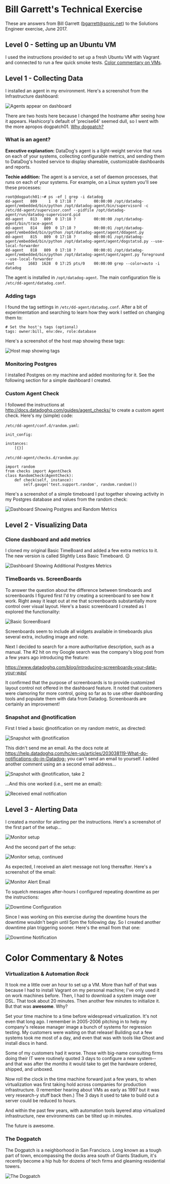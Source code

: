 # Bill Garrett's Technical Exercise

These are answers from Bill Garrett (bgarrett@sonic.net) to the Solutions Engineer exercise, June 2017.

## Level 0 - Setting up an Ubuntu VM
I used the instructions provided to set up a fresh Ubuntu VM with Vagrant and connected to run a few quick smoke tests.
[Color commentary on VMs](#virtualization--automation-rock).

## Level 1 - Collecting Data

I installed an agent in my environment. Here's a screenshot from the Infrastructure dashboard:

![Agents appear on dashboard](./screenshots/01-InstalledAgent.png)

There are two hosts here because I changed the hostname after seeing how it appears. Hashicorp's default of 'precise64' seemed dull, so I went with the more apropos dogpatch01. [Why dogpatch?](#the-dogpatch)

### What is an agent?

**Executive explanation:** DataDog's agent is a light-weight service
that runs on each of your systems, collecting configurable metrics,
and sending them to DataDog's hosted service to display shareable,
customizable dashboards and reports.

**Techie addition:** The agent is a service, a set of daemon processes, that runs on each of your systems. For example, on a Linux system you'll see these processes:
```
root@dogpatch01:~# ps -ef | grep -i datadog
dd-agent   809     1  0 17:18 ?        00:00:00 /opt/datadog-agent/embedded/bin/python /opt/datadog-agent/bin/supervisord -c /etc/dd-agent/supervisor.conf --pidfile /opt/datadog-agent/run/datadog-supervisord.pid
dd-agent   813   809  0 17:18 ?        00:00:00 /opt/datadog-agent/bin/trace-agent
dd-agent   814   809  0 17:18 ?        00:00:01 /opt/datadog-agent/embedded/bin/python /opt/datadog-agent/agent/ddagent.py
dd-agent   815   809  0 17:18 ?        00:00:01 /opt/datadog-agent/embedded/bin/python /opt/datadog-agent/agent/dogstatsd.py --use-local-forwarder
dd-agent   818   809  0 17:18 ?        00:00:01 /opt/datadog-agent/embedded/bin/python /opt/datadog-agent/agent/agent.py foreground --use-local-forwarder
root      1683  1628  0 17:25 pts/0    00:00:00 grep --color=auto -i datadog
```
The agent is installed in `/opt/datadog-agent`.
The main configuration file is `/etc/dd-agent/datadog.conf`.

### Adding tags

I found the tag settings in `/etc/dd-agent/datadog.conf`. After a bit of experimentation and searching to learn how they work I settled on changing them to:
```
# Set the host's tags (optional)                                                                
tags: owner:bill, env:dev, role:database
```

Here's a screenshot of the host map showing these tags:

![Host map showing tags](./screenshots/03-HostMapShowingTags.png)

### Monitoring Postgres

I installed Postgres on my machine and added monitoring for it. See the following section for a simple dashboard I created.

### Custom Agent Check

I followed the instructions at http://docs.datadoghq.com/guides/agent_checks/ to create a custom agent check. Here's my (simple) code:

`/etc/dd-agent/conf.d/random.yaml`:
```
init_config:

instances:
    [{}]
```

`/etc/dd-agent/checks.d/random.py`:
```
import random
from checks import AgentCheck
class RandomCheck(AgentCheck):
    def check(self, instance):
        self.gauge('test.support.random', random.random())
```

Here's a screenshot of a simple timeboard I put together showing activity in my Postgres database and values from the random check:

![Dashboard Showing Postgres and Random Metrics](./screenshots/05-TimeboardShowingPostgresAndRandom.png)

## Level 2 - Visualizing Data

### Clone dashboard and add metrics

I cloned my original Basic TimeBoard and added a few extra metrics to it. The new version is called Slightly Less Basic Timeboard. :wink:

![Dashboard Showing Additional Postgres Metrics](./screenshots/06-TimeboardMoreMetrics.png)

### TimeBoards vs. ScreenBoards

To answer the question about the difference between timeboards and screenboards I figured first I'd try creating a screenboard
to see how it work. Right away it leapt out at me that screenboards substantially more control over visual layout. Here's a basic
screenboard I created as I explored the functionality:

![Basic ScreenBoard](./screenshots/07-BasicScreenBoard.png)

Screenboards seem to include all widgets available in timeboards plus several extra, including image and note.

Next I decided to search for a more authoritative description, such as a manual. The \#2 hit on my Google search was
the company's blog post from a few years ago introducing the feature:

https://www.datadoghq.com/blog/introducing-screenboards-your-data-your-way/

It confirmed that the purpose of screenboards is to provide customized layout control not offered in the dashboard feature. It
noted that customers were clamoring for more control, going so far as to use other dashboarding tools and populate them with
data from Datadog. Screenboards are certainly an improvement!

### Snapshot and @notification

First I tried a basic @notification on my random metric, as directed:

![Snapshot with @notification](./screenshots/08-SnapshotWithNotification.png)

This didn't send me an email. As the docs note at https://help.datadoghq.com/hc/en-us/articles/203038119-What-do-notifications-do-in-Datadog-
you can't send an email to yourself. I added another comment using an a second email address...

![Snapshot with @notification, take 2](./screenshots/09-NotificationAltAddress.png)

...And this one worked (i.e., sent me an email):

![Received email notification](./screenshots/10-NotificationEmail.png)

## Level 3 - Alerting Data

I created a monitor for alerting per the instructions. Here's a screenshot of the first part of the setup...

![Monitor setup](./screenshots/11-MonitorSetup1.png)

And the second part of the setup:

![Monitor setup, continued](./screenshots/12-MonitorSetup2.png)

As expected, I received an alert message not long thereafter. Here's a screenshot of the email:

![Monitor Alert Email](./screenshots/13-MonitorAlertEmail.png)

To squelch messages after-hours I configured repeating downtime as per the instructions:

![Downtime Configuration](./screenshots/14-MonitorDowntimeSetup.png)

Since I was working on this exercise *during* the downtime hours the downtime wouldn't begin
until 5pm the following day. So I created another downtime plan triggering sooner. Here's
the email from that one:

![Downtime Notification](./screenshots/15-MonitorDowntimeEmail.png)

# Color Commentary & Notes

### Virtualization & Automation *Rock*
It took me a little over an hour to set up a VM. More than half of that was
because I had to install Vagrant on my personal machine; I've only used it on
work machines before. Then, I had to download a system image over DSL. That
took about 20 minutes. Then another few minutes to initialize it. But that
was **awesome**.  Why?

Set your time machine to a time before widespread virtualization. It's not
even that long ago. I remember in 2005-2006 pitching in to help my company's
release manager image a bunch of systems for regression testing. My customers
were waiting on that release! Building out a few systems took me most of a
day, and even that was with tools like Ghost and install discs in hand.

Some of my customers had it worse. Those with big-name consulting firms doing
their IT were routinely quoted 3 days to configure a new system-- and that
was after the *months* it would take to get the hardware ordered, shipped,
and unboxed.

Now roll the clock in the time machine forward just a few years, to when
virtualization was first taking hold across companies for production
infrastructure. (I remember hearing about VMs as early as 1997 but it was
very research-y stuff back then.) The 3 days it used to take to build out a
server could be reduced to hours. 

And within the past few years, with automation tools layered atop virtualized
infrastructure, new environments can be tilted up in minutes.

The future is awesome.

### The Dogpatch
The Dogpatch is a neighborhood in San Francisco. Long known as a tough part
of town, encompassing the docks area south of Giants Stadium, it's recently
become a hip hub for dozens of tech firms and gleaming residential towers.

![The Dogpatch](./screenshots/a1-TheDogpatch.png)
